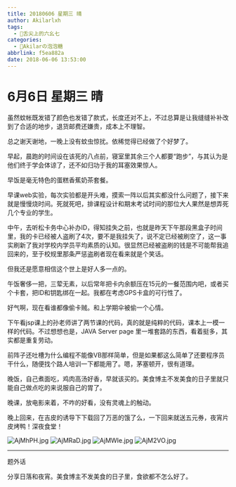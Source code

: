 ```yaml
---
title: 20180606 星期三 晴
author: Akilarlxh
tags:
  - 🍱舌尖上的六幺七
categories:
  - 🍬Akilarの泡泡糖
abbrlink: f5ea882a
date: 2018-06-06 13:53:00
---
```

# 6月6日 星期三 晴

虽然蚊帐既发错了颜色也发错了款式，长度还对不上，不过总算是让我缝缝补补改到了合适的地步，退货邮费还嫌贵，成本上不理智。

总之谢天谢地，一晚上没有蚊虫惊扰。依稀觉得已经做了个好梦了。

早起，晨跑的时间设在该死的八点前，寝室里其余三个人都要“跑步”，与其认为是他们终于学会体谅了，还不如归功于我的耳塞效果惊人。

早饭是毫无特色的蛋糕香蕉奶茶套餐。

早课web实验，每次实验都是开头难，摸索一阵以后其实都没什么问题了，接下来就是慢慢烧时间。死就死吧，排课程设计和期末考试时间的那位大人果然是想弄死几个专业的学生。

中午，去听松卡务中心补办ID，得知挂失之前，也就是昨天下午那段黑盒子时间里，我的卡已经被人盗刷了4次，要不是我挂失了，说不定已经被刷空了，这一事实刷新了我对学校内学员平均素质的认知。很显然已经被盗刷的钱是不可能帮我追回来的，至于校规里那条严惩盗刷者现在看来就是个笑话。

但我还是愿意相信这个世上是好人多一点的。

午饭奢侈一把，三荤无素，以后常年把卡内余额压在15元的一餐范围内吧，或者买个卡套，把ID和钥匙绑在一起。我都在考虑GPS卡盒的可行性了。

好气啊，现在看谁都像偷卡贼。和上学期伞被偷一个心情。

下午看jsp课上的孙老师讲了两节课的代码，真的就是纯粹的代码，课本上一模一样的代码。不过想想也是，JAVA Server page 里一堆套路的东西，看着挺多，其实都是重复劳动。

前阵子还吐槽为什么编程不能像VB那样简单，但是如果都这么简单了还要程序员干什么，随便找个路人培训一下都能用了。嗯，茅塞顿开，很有道理。

晚饭，自己煮面吃，鸡肉高汤好香，早就该买的。美食博主不发美食的日子里就只能自己做点吃的来说服自己的胃了。

晚课，放电影来着，不咋的好看，没有灵魂上的触动。

晚上回来，在吉皮的诱导下下载回了万恶的饿了么，一下回来就送五元券，夜宵片皮烤鸭！深夜食堂！

![AjMhPH.jpg](https://s2.ax1x.com/2019/04/15/AjMhPH.jpg)
![AjMRaD.jpg](https://s2.ax1x.com/2019/04/15/AjMRaD.jpg)
![AjMWIe.jpg](https://s2.ax1x.com/2019/04/15/AjMWIe.jpg)
![AjM2VO.jpg](https://s2.ax1x.com/2019/04/15/AjM2VO.jpg)

---

题外话

分享日落和夜宵。美食博主不发美食的日子里，食欲都不怎么好了。